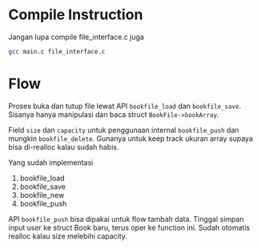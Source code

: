 # Compile Instruction

Jangan lupa compile file_interface.c juga

```sh
gcc main.c file_interface.c
```

# Flow

Proses buka dan tutup file lewat API `bookfile_load` dan `bookfile_save`. Sisanya hanya manipulasi dan baca struct `BookFile->bookArray`.

Field `size` dan `capacity` untuk penggunaan internal `bookfile_push` dan mungkin `bookfile_delete`. Gunanya untuk keep track ukuran array supaya bisa di-realloc
kalau sudah habis.

Yang sudah implementasi
1. bookfile_load
2. bookfile_save
3. bookfile_new
4. bookfile_push

API `bookfile_push` bisa dipakai untuk flow tambah data. Tinggal simpan input user ke struct Book baru, terus oper ke function ini. Sudah otomatis realloc kalau
size melebihi capacity.
